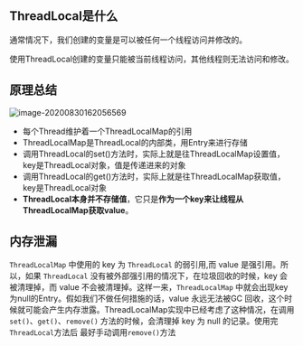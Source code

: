 ## ThreadLocal是什么

通常情况下，我们创建的变量是可以被任何一个线程访问并修改的。

使用ThreadLocal创建的变量只能被当前线程访问，其他线程则无法访问和修改。

## 原理总结

![image-20200830162056569](C:\Users\Ori\AppData\Roaming\Typora\typora-user-images\image-20200830162056569.png)

- 每个Thread维护着一个ThreadLocalMap的引用
- ThreadLocalMap是ThreadLocal的内部类，用Entry来进行存储
- 调用ThreadLocal的set()方法时，实际上就是往ThreadLocalMap设置值，key是ThreadLocal对象，值是传递进来的对象
- 调用ThreadLocal的get()方法时，实际上就是往ThreadLocalMap获取值，key是ThreadLocal对象
- **ThreadLocal本身并不存储值**，它只是**作为一个key来让线程从ThreadLocalMap获取value**。

## 内存泄漏

`ThreadLocalMap` 中使用的 key 为 `ThreadLocal` 的弱引用,而 value 是强引用。所以，如果 `ThreadLocal` 没有被外部强引用的情况下，在垃圾回收的时候，key 会被清理掉，而 value 不会被清理掉。这样一来，`ThreadLocalMap` 中就会出现key为null的Entry。假如我们不做任何措施的话，value 永远无法被GC 回收，这个时候就可能会产生内存泄露。ThreadLocalMap实现中已经考虑了这种情况，在调用 `set()`、`get()`、`remove()` 方法的时候，会清理掉 key 为 null 的记录。使用完 `ThreadLocal`方法后 最好手动调用`remove()`方法